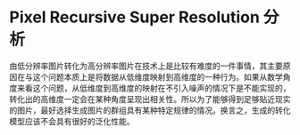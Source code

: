 # Pixel Recursive Super Resolution 分析

由低分辨率图片转化为高分辨率图片在技术上是比较有难度的一件事情，其主要原因在与这个问题本质上是将数据从低维度映射到高维度的一种行为。如果从数学角度来看这个问题，从低维度到高维度的映射在不引入噪声的情况下是不能实现的，转化出的高维度一定会在某种角度呈现出相关性。所以为了能够得到足够贴近现实的图片，最好选择生成图片的群组具有某种特定规律的情况。换言之，生成的转化模型应该不会具有很好的泛化性能。

